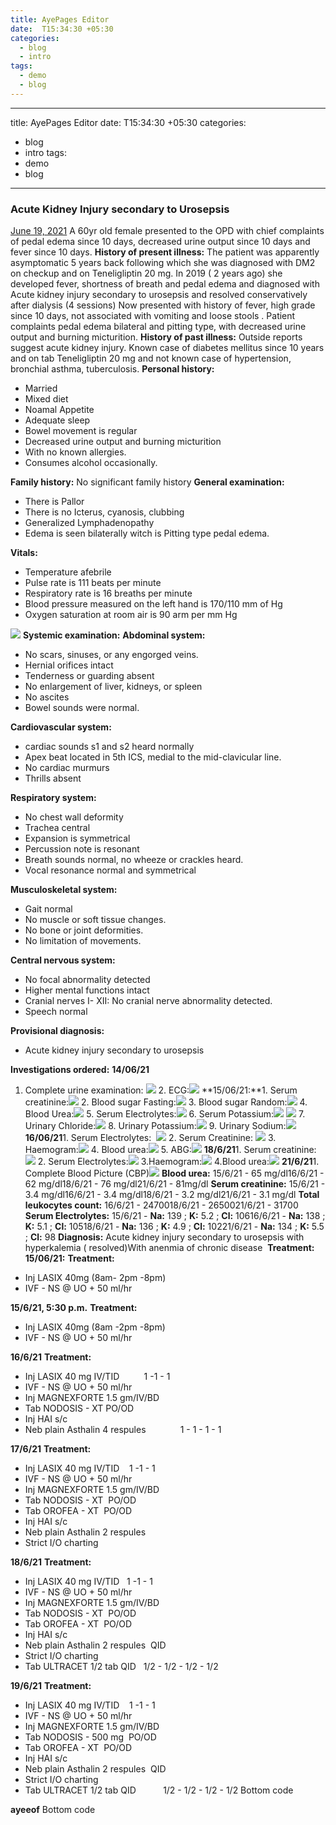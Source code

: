 ```yaml
---
title: AyePages Editor
date:  T15:34:30 +05:30
categories:
  - blog
  - intro
tags:
  - demo
  - blog
---
```

  ---
title: AyePages Editor
date:  T15:34:30 +05:30
categories:
  - blog
  - intro
tags:
  - demo
  - blog
---

### Acute Kidney Injury secondary to Urosepsis

[ June 19, 2021](https://casescape.blogspot.com/2021/06/acute-kidney-injury-secondary-to.html)
A 60yr old female presented to the OPD with chief complaints of pedal edema since 10 days, decreased urine output since 10 days and fever since 10 days.
**History of present illness:**
The patient was apparently asymptomatic 5 years back following which she was diagnosed with DM2 on checkup and on Teneligliptin 20 mg. In 2019 ( 2 years ago) she developed fever, shortness of breath and pedal edema and diagnosed with Acute kidney injury secondary to urosepsis and resolved conservatively after dialysis (4 sessions)
Now presented with history of fever, high grade since 10 days, not associated with vomiting and loose stools . Patient complaints pedal edema bilateral and pitting type, with decreased urine output and burning micturition.
**History of past illness:**
Outside reports suggest acute kidney injury. Known case of diabetes mellitus since 10 years and on tab Teneligliptin 20 mg and not known case of hypertension, bronchial asthma, tuberculosis.
**Personal history:**

* Married
* Mixed diet
* Noamal Appetite
* Adequate sleep
* Bowel movement is regular
* Decreased urine output and burning micturition
* With no known allergies.
* Consumes alcohol occasionally.

**Family history:**
No significant family history
**General examination:**

* There is Pallor
* There is no Icterus, cyanosis, clubbing
* Generalized Lymphadenopathy
* Edema is seen bilaterally witch is Pitting type pedal edema.

**Vitals:**

* Temperature afebrile
* Pulse rate is 111 beats per minute
* Respiratory rate is 16 breaths per minute
* Blood pressure measured on the left hand is 170/110 mm of Hg
* Oxygen saturation at room air is 90 arm per mm Hg

[![](https://1.bp.blogspot.com/-aS0AZT-3z_s/YM3tXOmtRgI/AAAAAAAAJVQ/_J9CbpiawFE-tlsGxxvlDUft7GvY_zGzwCLcBGAsYHQ/s320/IMG-20210619-WA0030.jpg)](https://1.bp.blogspot.com/-aS0AZT-3z_s/YM3tXOmtRgI/AAAAAAAAJVQ/_J9CbpiawFE-tlsGxxvlDUft7GvY_zGzwCLcBGAsYHQ/s1000/IMG-20210619-WA0030.jpg)
**Systemic examination:**
**Abdominal system:**

* No scars, sinuses, or any engorged veins.
* Hernial orifices intact
* Tenderness or guarding absent
* No enlargement of liver, kidneys, or spleen
* No ascites
* Bowel sounds were normal.

**Cardiovascular system:**

* cardiac sounds s1 and s2 heard normally
* Apex beat located in 5th ICS, medial to the mid-clavicular line.
* No cardiac murmurs
* Thrills absent

**Respiratory system:**

* No chest wall deformity
* Trachea central
* Expansion is symmetrical
* Percussion note is resonant
* Breath sounds normal, no wheeze or crackles heard.
* Vocal resonance normal and symmetrical

**Musculoskeletal system:**

* Gait normal
* No muscle or soft tissue changes.
* No bone or joint deformities.
* No limitation of movements.

**Central nervous system:**

* No focal abnormality detected
* Higher mental functions intact
* Cranial nerves I- XII: No cranial nerve abnormality detected.
* Speech normal

**Provisional diagnosis:**

* Acute kidney injury secondary to urosepsis

**Investigations ordered:**
**14/06/21**

1. Complete urine examination: [![](https://1.bp.blogspot.com/-43wjlbWa-gc/YM4EiO4fSlI/AAAAAAAAJVY/IR48U1lUu9449K2tj-1pO4MvTzAcj4BYACLcBGAsYHQ/s320/Complete%2BUrine%2BE%2B-%2B14.jpg)](https://1.bp.blogspot.com/-43wjlbWa-gc/YM4EiO4fSlI/AAAAAAAAJVY/IR48U1lUu9449K2tj-1pO4MvTzAcj4BYACLcBGAsYHQ/s779/Complete%2BUrine%2BE%2B-%2B14.jpg) 2. ECG:[![](https://1.bp.blogspot.com/-RwLbqUbC8CQ/YM4InJnd_EI/AAAAAAAAJXI/PzviHCGkfsYEuqElfzzQob4A91SuyQo8ACLcBGAsYHQ/s320/IMG-20210619-WA0022.jpg)](https://1.bp.blogspot.com/-RwLbqUbC8CQ/YM4InJnd_EI/AAAAAAAAJXI/PzviHCGkfsYEuqElfzzQob4A91SuyQo8ACLcBGAsYHQ/s1197/IMG-20210619-WA0022.jpg) \*\*15/06/21:\*\*1. Serum creatinine:[![](https://1.bp.blogspot.com/-FXA5peuCZYA/YM4E418N1YI/AAAAAAAAJVg/92un2vylBXMwkNW6krN-Ho2JmuCcohd3ACLcBGAsYHQ/s320/Serum%2Bcretainine%2B-%2B15.jpg)](https://1.bp.blogspot.com/-FXA5peuCZYA/YM4E418N1YI/AAAAAAAAJVg/92un2vylBXMwkNW6krN-Ho2JmuCcohd3ACLcBGAsYHQ/s783/Serum%2Bcretainine%2B-%2B15.jpg) 2. Blood sugar Fasting:[![](https://1.bp.blogspot.com/-T2yCZ1wbS3c/YM4FBu92eRI/AAAAAAAAJVk/uhaowFLPYJ4UxQdtlm5ChHSU4-jYqJ3bgCLcBGAsYHQ/s320/Blood%2Bsugar%2B-%2Bfasting%2B-%2B15.jpg)](https://1.bp.blogspot.com/-T2yCZ1wbS3c/YM4FBu92eRI/AAAAAAAAJVk/uhaowFLPYJ4UxQdtlm5ChHSU4-jYqJ3bgCLcBGAsYHQ/s786/Blood%2Bsugar%2B-%2Bfasting%2B-%2B15.jpg) 3. Blood sugar Random:[![](https://1.bp.blogspot.com/-Zu8bExs7pVI/YM4FBgdY34I/AAAAAAAAJVo/h0_Ipg8pIYkIPytmPPz8dVJwvHqsBj4wgCLcBGAsYHQ/s320/Blood%2Bsugar%2B-%2Brandom%2B-%2B15.jpg)](https://1.bp.blogspot.com/-Zu8bExs7pVI/YM4FBgdY34I/AAAAAAAAJVo/h0_Ipg8pIYkIPytmPPz8dVJwvHqsBj4wgCLcBGAsYHQ/s957/Blood%2Bsugar%2B-%2Brandom%2B-%2B15.jpg) 4. Blood Urea:[![](https://1.bp.blogspot.com/--2wXz6jodxI/YM4FBg417iI/AAAAAAAAJVs/7qKAxZwmWcQyogD9XkZT7CfLkO8kmg6cgCLcBGAsYHQ/s320/Blood%2Burea%2B-%2B15.jpg)](https://1.bp.blogspot.com/--2wXz6jodxI/YM4FBg417iI/AAAAAAAAJVs/7qKAxZwmWcQyogD9XkZT7CfLkO8kmg6cgCLcBGAsYHQ/s823/Blood%2Burea%2B-%2B15.jpg) 5. Serum Electrolytes:[![](https://1.bp.blogspot.com/-Wvp_G7NLoWk/YM4FCKlp1_I/AAAAAAAAJVw/hQbvcvTfl-gzsxTgMR1z_vR-6lgJrwr1wCLcBGAsYHQ/s320/Serum%2Belectrolytes%2B-%2B15.jpg)](https://1.bp.blogspot.com/-Wvp_G7NLoWk/YM4FCKlp1_I/AAAAAAAAJVw/hQbvcvTfl-gzsxTgMR1z_vR-6lgJrwr1wCLcBGAsYHQ/s957/Serum%2Belectrolytes%2B-%2B15.jpg) 6. Serum Potassium:[![](https://1.bp.blogspot.com/-ByoSht2I3nw/YM4F9c9uEFI/AAAAAAAAJWc/ER4p8hRL_R8YuMkzSRKutLeBGE_ERo6owCLcBGAsYHQ/s320/Serum%2BK%2B-%2B15.jpg)](https://1.bp.blogspot.com/-ByoSht2I3nw/YM4F9c9uEFI/AAAAAAAAJWc/ER4p8hRL_R8YuMkzSRKutLeBGE_ERo6owCLcBGAsYHQ/s802/Serum%2BK%2B-%2B15.jpg) [![](https://1.bp.blogspot.com/-KAIOu7H8nHQ/YM4F9YXw4VI/AAAAAAAAJWY/N5s574fMKi8QG-vt0l8p3qgjRTLf-J6hQCLcBGAsYHQ/s320/Serum%2BK%2B-%2B15%2B%25282%2529.jpg)](https://1.bp.blogspot.com/-KAIOu7H8nHQ/YM4F9YXw4VI/AAAAAAAAJWY/N5s574fMKi8QG-vt0l8p3qgjRTLf-J6hQCLcBGAsYHQ/s789/Serum%2BK%2B-%2B15%2B%25282%2529.jpg) 7. Urinary Chloride:[![](https://1.bp.blogspot.com/-FwW5j9OAN8Y/YM4HHJ16ZgI/AAAAAAAAJWw/EIQgUV0LXAoMcDRUQIwQoQAfDkdAXX5cwCLcBGAsYHQ/s320/Urinary%2Bchloride%2B-%2B15.jpg)](https://1.bp.blogspot.com/-FwW5j9OAN8Y/YM4HHJ16ZgI/AAAAAAAAJWw/EIQgUV0LXAoMcDRUQIwQoQAfDkdAXX5cwCLcBGAsYHQ/s888/Urinary%2Bchloride%2B-%2B15.jpg) 8. Urinary Potassium:[![](https://1.bp.blogspot.com/-_6EuqdmcjWY/YM4HHGWXgZI/AAAAAAAAJW0/bZ9vuQlR5RQWmL4AHBbWfCUwjng5_6nHwCLcBGAsYHQ/s320/Urinary%2BK%2B-%2B15.jpg)](https://1.bp.blogspot.com/-_6EuqdmcjWY/YM4HHGWXgZI/AAAAAAAAJW0/bZ9vuQlR5RQWmL4AHBbWfCUwjng5_6nHwCLcBGAsYHQ/s847/Urinary%2BK%2B-%2B15.jpg) 9. Urinary Sodium:[![](https://1.bp.blogspot.com/-l-Gj3AXptSU/YM4HHP4CdII/AAAAAAAAJW4/g0xUE7FiBJssgpPAXpFYrxxUIaDE5xYtwCLcBGAsYHQ/s320/Urinary%2BNa-%2B15.jpg)](https://1.bp.blogspot.com/-l-Gj3AXptSU/YM4HHP4CdII/AAAAAAAAJW4/g0xUE7FiBJssgpPAXpFYrxxUIaDE5xYtwCLcBGAsYHQ/s802/Urinary%2BNa-%2B15.jpg) **16/06/21**1. Serum Electrolytes:  [![](https://1.bp.blogspot.com/-zVw14u8IuVc/YM4FvRsL6BI/AAAAAAAAJWQ/Qd0FyUZ86OwBzz6rKVLMxCkN8tZ9vyH3gCLcBGAsYHQ/s320/Serum%2Belectrolytes%2B-%2B16.jpg)](https://1.bp.blogspot.com/-zVw14u8IuVc/YM4FvRsL6BI/AAAAAAAAJWQ/Qd0FyUZ86OwBzz6rKVLMxCkN8tZ9vyH3gCLcBGAsYHQ/s794/Serum%2Belectrolytes%2B-%2B16.jpg) 2. Serum Creatinine: [![](https://1.bp.blogspot.com/-ErLWIKL5bkI/YM4FviXZGAI/AAAAAAAAJWU/b4hQz_Nl260IAmRIiYvQMKT1uJR7iapvQCLcBGAsYHQ/s320/Serum%2Bcreatinine%2B-%2B16.jpg)](https://1.bp.blogspot.com/-ErLWIKL5bkI/YM4FviXZGAI/AAAAAAAAJWU/b4hQz_Nl260IAmRIiYvQMKT1uJR7iapvQCLcBGAsYHQ/s870/Serum%2Bcreatinine%2B-%2B16.jpg) 3. Haemogram:[![](https://1.bp.blogspot.com/-8pAU4EB-qsQ/YM4Fu5ThsJI/AAAAAAAAJWI/sjShP5yVTAUz75aQOl9h58qS4aLVaTasgCLcBGAsYHQ/s320/Haemogram%2B-%2B16.jpg)](https://1.bp.blogspot.com/-8pAU4EB-qsQ/YM4Fu5ThsJI/AAAAAAAAJWI/sjShP5yVTAUz75aQOl9h58qS4aLVaTasgCLcBGAsYHQ/s811/Haemogram%2B-%2B16.jpg) 4. Blood urea:[![](https://1.bp.blogspot.com/-Se4zc_2Wieo/YM4Fu86leaI/AAAAAAAAJWE/8opa0WXRqY0i7YmTtnE1Th1j8G8EtKtFACLcBGAsYHQ/s320/Blood%2Burea%2B-%2B16.jpg)](https://1.bp.blogspot.com/-Se4zc_2Wieo/YM4Fu86leaI/AAAAAAAAJWE/8opa0WXRqY0i7YmTtnE1Th1j8G8EtKtFACLcBGAsYHQ/s1219/Blood%2Burea%2B-%2B16.jpg) 5. ABG:[![](https://1.bp.blogspot.com/-a8I3cZ_IZEk/YM4Fu1Eu8OI/AAAAAAAAJWM/ApiWqWHTldkDK9YdloYs1wMsixZCGitHwCLcBGAsYHQ/s320/ABG%2B-%2B16.jpg)](https://1.bp.blogspot.com/-a8I3cZ_IZEk/YM4Fu1Eu8OI/AAAAAAAAJWM/ApiWqWHTldkDK9YdloYs1wMsixZCGitHwCLcBGAsYHQ/s957/ABG%2B-%2B16.jpg) **18/6/21**1. Serum creatinine:[![](https://1.bp.blogspot.com/-SEdSCrR_yrI/YM61v8-xaxI/AAAAAAAAJaI/NnB32UJ0TZ8JMuHJ_y6Cm2UmK7Sx1En3ACPcBGAsYHg/s320/IMG-20210620-WA0007__01.jpg)](https://1.bp.blogspot.com/-SEdSCrR_yrI/YM61v8-xaxI/AAAAAAAAJaI/NnB32UJ0TZ8JMuHJ_y6Cm2UmK7Sx1En3ACPcBGAsYHg/s720/IMG-20210620-WA0007__01.jpg) 2. Serum Electrolytes:[![](https://1.bp.blogspot.com/-w7e0fpFD-vQ/YM62PCwGNwI/AAAAAAAAJac/sC1E6DbmKDUKsELWxMwBTJm_MovJkvimQCPcBGAsYHg/s320/IMG-20210620-WA0006__01.jpg)](https://1.bp.blogspot.com/-w7e0fpFD-vQ/YM62PCwGNwI/AAAAAAAAJac/sC1E6DbmKDUKsELWxMwBTJm_MovJkvimQCPcBGAsYHg/s720/IMG-20210620-WA0006__01.jpg) 3.Haemogram:[![](https://1.bp.blogspot.com/-JM3GLKfgdlE/YM62adW_HKI/AAAAAAAAJag/OiJXbrqj4HM2BFBYH99wJRZsszR1AGhNgCPcBGAsYHg/s320/IMG-20210620-WA0005__01__01.jpg)](https://1.bp.blogspot.com/-JM3GLKfgdlE/YM62adW_HKI/AAAAAAAAJag/OiJXbrqj4HM2BFBYH99wJRZsszR1AGhNgCPcBGAsYHg/s660/IMG-20210620-WA0005__01__01.jpg) 4.Blood urea:[![](https://1.bp.blogspot.com/-K7t121eB2rg/YM62q4JIxAI/AAAAAAAAJao/_pOeFKyPRWUk62CZ10U7_BHSyQhwpHpkgCPcBGAsYHg/s320/IMG-20210620-WA0008__02.jpg)](https://1.bp.blogspot.com/-K7t121eB2rg/YM62q4JIxAI/AAAAAAAAJao/_pOeFKyPRWUk62CZ10U7_BHSyQhwpHpkgCPcBGAsYHg/s720/IMG-20210620-WA0008__02.jpg) **21/6/21**1. Complete Blood Picture (CBP)[![](https://1.bp.blogspot.com/-584xEnIAD6E/YNAJpXUa1vI/AAAAAAAAJbU/_wuS3MOgyC4T7bmQDCB6GJbpzlNZwC7sQCPcBGAsYHg/s320/IMG-20210621-WA0001%257E3.jpg)](https://1.bp.blogspot.com/-584xEnIAD6E/YNAJpXUa1vI/AAAAAAAAJbU/_wuS3MOgyC4T7bmQDCB6GJbpzlNZwC7sQCPcBGAsYHg/s675/IMG-20210621-WA0001%257E3.jpg) **Blood urea:** 15/6/21 - 65 mg/dl16/6/21 - 62 mg/dl18/6/21 - 76 mg/dl21/6/21 - 81mg/dl **Serum creatinine:** 15/6/21 - 3.4 mg/dl16/6/21 - 3.4 mg/dl18/6/21 - 3.2 mg/dl21/6/21 - 3.1 mg/dl **Total leukocytes count:** 16/6/21 - 2470018/6/21 - 2650021/6/21 - 31700 **Serum Electrolytes:** 15/6/21 - **Na:** 139 ; **K:** 5.2 ; **Cl:** 10616/6/21 - **Na:** 138 ; **K:** 5.1 ; **Cl:** 10518/6/21 - **Na:** 136 ; **K:** 4.9 ; **Cl:** 10221/6/21 - **Na:** 134 ; **K:** 5.5 ; **Cl:** 98 **Diagnosis:** Acute kidney injury secondary to urosepsis with hyperkalemia ( resolved)With anenmia of chronic disease  **Treatment:** **15/06/21:** **Treatment:**

* Inj LASIX 40mg (8am- 2pm -8pm)
* IVF - NS @ UO + 50 ml/hr

**15/6/21, 5:30 p.m.** **Treatment:**

* Inj LASIX 40mg (8am -2pm -8pm)
* IVF - NS @ UO + 50 ml/hr

**16/6/21** **Treatment:**

* Inj LASIX 40 mg IV/TID          1 -1 - 1
* IVF - NS @ UO + 50 ml/hr
* Inj MAGNEXFORTE 1.5 gm/IV/BD
* Tab NODOSIS - XT PO/OD
* Inj HAI s/c
* Neb plain Asthalin 4 respules              1 - 1 - 1 - 1

**17/6/21** **Treatment:**

* Inj LASIX 40 mg IV/TID    1 -1 - 1
* IVF - NS @ UO + 50 ml/hr
* Inj MAGNEXFORTE 1.5 gm/IV/BD
* Tab NODOSIS - XT  PO/OD
* Tab OROFEA - XT  PO/OD
* Inj HAI s/c
* Neb plain Asthalin 2 respules
* Strict I/O charting

**18/6/21** **Treatment:**

* Inj LASIX 40 mg IV/TID   1 -1 - 1
* IVF - NS @ UO + 50 ml/hr
* Inj MAGNEXFORTE 1.5 gm/IV/BD
* Tab NODOSIS - XT  PO/OD
* Tab OROFEA - XT  PO/OD
* Inj HAI s/c
* Neb plain Asthalin 2 respules  QID
* Strict I/O charting
* Tab ULTRACET 1/2 tab QID   1/2 - 1/2 - 1/2 - 1/2

**19/6/21**
**Treatment:**

* Inj LASIX 40 mg IV/TID    1 -1 - 1
* IVF - NS @ UO + 50 ml/hr
* Inj MAGNEXFORTE 1.5 gm/IV/BD
* Tab NODOSIS - 500 mg  PO/OD
* Tab OROFEA - XT  PO/OD
* Inj HAI s/c
* Neb plain Asthalin 2 respules  QID
* Strict I/O charting
* Tab ULTRACET 1/2 tab QID           1/2 - 1/2 - 1/2 - 1/2
    Bottom code

**ayeeof**
  Bottom code